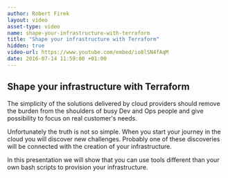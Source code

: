 ```yaml
---
author: Robert Firek
layout: video
asset-type: video
name: shape-your-infrastructure-with-terraform
title: "Shape your infrastructure with Terraform"
hidden: true
video-url: https://www.youtube.com/embed/io8lSN4fAqM
date: 2016-07-14 11:59:00 +01:00
---
```



## Shape your infrastructure with Terraform

The simplicity of the solutions delivered by cloud providers should remove the burden from the shoulders of busy Dev and Ops people and give possibility to focus on real customer's needs.

Unfortunately the truth is not so simple. When you start your journey in the cloud you will discover new challenges. Probably one of these discoveries will be connected with the creation of your infrastructure.

In this presentation we will show that you can use tools different than your own bash scripts to provision your infrastructure.
